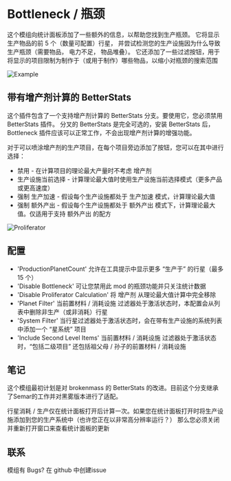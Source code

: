 # Bottleneck / 瓶颈

这个模组向统计面板添加了一些额外的信息，以帮助您找到生产瓶颈。 它将显示生产物品的前 5 个（数量可配置）行星，
并尝试检测您的生产设施因为什么导致生产瓶颈（需要物品， 电力不足， 物品堆叠）。
它还添加了一些过滤按钮，用于将显示的项目限制为制作于（或用于制作）哪些物品，以缩小对瓶颈的搜索范围

![Example](https://github.com/starfi5h/dsp-bottleneck/blob/master/Examples/screenshot_cn.png?raw=true)

## 带有增产剂计算的 BetterStats

这个插件包含了一个支持增产剂计算的 BetterStats 分支。要使用它，您必须禁用 BetterStats 插件。
分叉的 BetterStats 是完全可选的，安装 BetterStats 后，Bottleneck 插件应该可以正常工作，不会出现增产剂计算的增强功能。

对于可以喷涂增产剂的生产项目，在每个项目旁边添加了按钮，您可以在其中进行选择：

* 禁用 - 在计算项目的理论最大产量时不考虑 增产剂
* 生产设施当前选择 - 计算理论最大值时使用生产设施当前选择模式（更多产品或更高速度）
* 强制 生产加速 - 假设每个生产设施都处于 生产加速 模式，计算理论最大值
* 强制 额外产出 - 假设每个生产设施都处于 额外产出 模式下，计算理论最大值。仅适用于支持 额外产出 的配方

![Proliferator](https://github.com/starfi5h/dsp-bottleneck/blob/master/Examples/stats_buttons.png?raw=true)

## 配置

* 'ProductionPlanetCount' 允许在工具提示中显示更多 “生产于” 的行星（最多 15 个）
* 'Disable Bottleneck' 可让您禁用此 mod 的瓶颈功能并只关注统计数据
* 'Disable Proliferator Calculation' 将 增产剂 从理论最大值计算中完全移除
* 'Planet Filter' 当前置材料 / 消耗设施 过滤器处于激活状态时，本配置会从列表中删除非生产（或非消耗）行星
* 'System Filter' 当行星过滤器处于激活状态时，会在带有生产设施的系统列表中添加一个 “星系统” 项目  
* 'Include Second Level Items' 当前置材料 / 消耗设施 过滤器处于激活状态时，“包括二级项目” 还包括祖父母 / 孙子的前置材料 / 消耗设施  

## 笔记
这个模组最初计划是对 brokenmass 的 BetterStats 的改进。目前这个分支继承了Semar的工作并对黑雾版本进行了适配。

行星消耗 / 生产仅在统计面板打开后计算一次。如果您在统计面板打开时将生产设施添加到您的生产系统中（也许您正在以非常高分辨率运行？）
那么您必须关闭并重新打开窗口来查看统计面板的更新

## 联系
模组有 Bugs? 在 github 中创建issue
